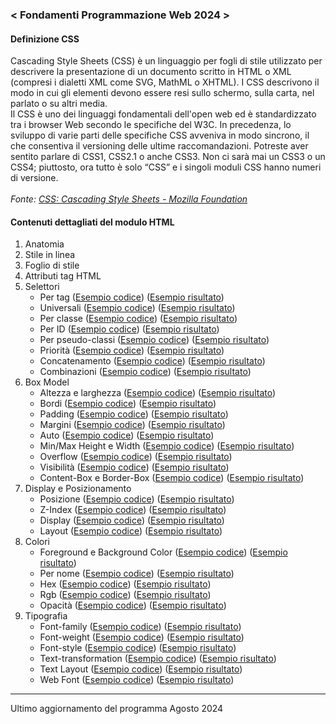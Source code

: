 ### < Fondamenti Programmazione Web 2024 >
#### Definizione CSS
Cascading Style Sheets (CSS) è un linguaggio per fogli di stile utilizzato per descrivere la presentazione di un documento scritto in HTML o XML (compresi i dialetti XML come SVG, MathML o XHTML). I CSS descrivono il modo in cui gli elementi devono essere resi sullo schermo, sulla carta, nel parlato o su altri media.<br>
Il CSS è uno dei linguaggi fondamentali dell'open web ed è standardizzato tra i browser Web secondo le specifiche del W3C. In precedenza, lo sviluppo di varie parti delle specifiche CSS avveniva in modo sincrono, il che consentiva il versioning delle ultime raccomandazioni. Potreste aver sentito parlare di CSS1, CSS2.1 o anche CSS3. Non ci sarà mai un CSS3 o un CSS4; piuttosto, ora tutto è solo “CSS” e i singoli moduli CSS hanno numeri di versione.<br><br>
*Fonte: [CSS: Cascading Style Sheets - Mozilla Foundation](https://developer.mozilla.org/en-US/docs/Web/CSS)*

#### Contenuti dettagliati del modulo HTML
1. Anatomia
2. Stile in linea
3. Foglio di stile
4. Attributi tag HTML
5. Selettori
   - Per tag  ([Esempio codice](https://github.com/zumatt/Fondamenti-Programmazione-Web-24/blob/main/Lezioni/CSS/Selettori/Tag/index.html)) ([Esempio risultato](https://zumatt.github.io/Fondamenti-Programmazione-Web-24/Lezioni/CSS/Selettori/Tag/))
   - Universali  ([Esempio codice](https://github.com/zumatt/Fondamenti-Programmazione-Web-24/blob/main/Lezioni/CSS/Selettori/Universali/index.html)) ([Esempio risultato](https://zumatt.github.io/Fondamenti-Programmazione-Web-24/Lezioni/CSS/Selettori/Universali/))
   - Per classe  ([Esempio codice](https://github.com/zumatt/Fondamenti-Programmazione-Web-24/blob/main/Lezioni/CSS/Selettori/Classe/index.html)) ([Esempio risultato](https://zumatt.github.io/Fondamenti-Programmazione-Web-24/Lezioni/CSS/Selettori/Classe/))
   - Per ID  ([Esempio codice](https://github.com/zumatt/Fondamenti-Programmazione-Web-24/blob/main/Lezioni/CSS/Selettori/ID/index.html)) ([Esempio risultato](https://zumatt.github.io/Fondamenti-Programmazione-Web-24/Lezioni/CSS/Selettori/ID/))
   - Per pseudo-classi  ([Esempio codice](https://github.com/zumatt/Fondamenti-Programmazione-Web-24/blob/main/Lezioni/CSS/Selettori/Pseudo-classi/index.html)) ([Esempio risultato](https://zumatt.github.io/Fondamenti-Programmazione-Web-24/Lezioni/CSS/Selettori/Pseudo-classi/))
   - Priorità  ([Esempio codice](https://github.com/zumatt/Fondamenti-Programmazione-Web-24/blob/main/Lezioni/CSS/Selettori/Priorità/index.html)) ([Esempio risultato](https://zumatt.github.io/Fondamenti-Programmazione-Web-24/Lezioni/CSS/Selettori/Priorità/))
   - Concatenamento  ([Esempio codice](https://github.com/zumatt/Fondamenti-Programmazione-Web-24/blob/main/Lezioni/CSS/Selettori/Concatenamento/index.html)) ([Esempio risultato](https://zumatt.github.io/Fondamenti-Programmazione-Web-24/Lezioni/CSS/Selettori/Concatenamento/))
   - Combinazioni  ([Esempio codice](https://github.com/zumatt/Fondamenti-Programmazione-Web-24/blob/main/Lezioni/CSS/Selettori/Combinazioni/index.html)) ([Esempio risultato](https://zumatt.github.io/Fondamenti-Programmazione-Web-24/Lezioni/CSS/Selettori/Combinazioni/))
6. Box Model
   - Altezza e larghezza  ([Esempio codice](https://github.com/zumatt/Fondamenti-Programmazione-Web-24/blob/main/Lezioni/CSS/Box%20Model/Altezza-Larghezza/index.html)) ([Esempio risultato](https://zumatt.github.io/Fondamenti-Programmazione-Web-24/Lezioni/CSS/Box%20Model/Altezza-Larghezza/))
   - Bordi  ([Esempio codice](https://github.com/zumatt/Fondamenti-Programmazione-Web-24/blob/main/Lezioni/CSS/Box%20Model/Bordi/index.html)) ([Esempio risultato](https://zumatt.github.io/Fondamenti-Programmazione-Web-24/Lezioni/CSS/Box%20Model/Bordi/))
   - Padding  ([Esempio codice](https://github.com/zumatt/Fondamenti-Programmazione-Web-24/blob/main/Lezioni/CSS/Box%20Model/Padding/index.html)) ([Esempio risultato](https://zumatt.github.io/Fondamenti-Programmazione-Web-24/Lezioni/CSS/Box%20Model/Padding/))
   - Margini  ([Esempio codice](https://github.com/zumatt/Fondamenti-Programmazione-Web-24/blob/main/Lezioni/CSS/Box%20Model/Margini/index.html)) ([Esempio risultato](https://zumatt.github.io/Fondamenti-Programmazione-Web-24/Lezioni/CSS/Box%20Model/Margini/))
   - Auto  ([Esempio codice](https://github.com/zumatt/Fondamenti-Programmazione-Web-24/blob/main/Lezioni/CSS/Box%20Model/Auto/index.html)) ([Esempio risultato](https://zumatt.github.io/Fondamenti-Programmazione-Web-24/Lezioni/CSS/Box%20Model/Auto/))
   - Min/Max Height e Width  ([Esempio codice](https://github.com/zumatt/Fondamenti-Programmazione-Web-24/blob/main/Lezioni/CSS/Box%20Model/MinMax-Height-Width/index.html)) ([Esempio risultato](https://zumatt.github.io/Fondamenti-Programmazione-Web-24/Lezioni/CSS/Box%20Model/MinMax-Height-Width/))
   - Overflow  ([Esempio codice](https://github.com/zumatt/Fondamenti-Programmazione-Web-24/blob/main/Lezioni/CSS/Box%20Model/Overflow/index.html)) ([Esempio risultato](https://zumatt.github.io/Fondamenti-Programmazione-Web-24/Lezioni/CSS/Box%20Model/Overflow/))
   - Visibilità  ([Esempio codice](https://github.com/zumatt/Fondamenti-Programmazione-Web-24/blob/main/Lezioni/CSS/Box%20Model/Visibilità/index.html)) ([Esempio risultato](https://zumatt.github.io/Fondamenti-Programmazione-Web-24/Lezioni/CSS/Box%20Model/Visibilità/))
   - Content-Box e Border-Box  ([Esempio codice](https://github.com/zumatt/Fondamenti-Programmazione-Web-24/blob/main/Lezioni/CSS/Box%20Model/ContentBox-BorderBox/index.html)) ([Esempio risultato](https://zumatt.github.io/Fondamenti-Programmazione-Web-24/Lezioni/CSS/Box%20Model/ContentBox-BorderBox/))
7. Display e Posizionamento
   - Posizione  ([Esempio codice](https://github.com/zumatt/Fondamenti-Programmazione-Web-24/blob/main/Lezioni/CSS/Display%20Posizionamento/Posizione/index.html)) ([Esempio risultato](https://zumatt.github.io/Fondamenti-Programmazione-Web-24/Lezioni/CSS/Display%20Posizionamento/Posizione/))
   - Z-Index  ([Esempio codice](https://github.com/zumatt/Fondamenti-Programmazione-Web-24/blob/main/Lezioni/CSS/Display%20Posizionamento/Z-Index/index.html)) ([Esempio risultato](https://zumatt.github.io/Fondamenti-Programmazione-Web-24/Lezioni/CSS/Display%20Posizionamento/Z-Index/))
   - Display  ([Esempio codice](https://github.com/zumatt/Fondamenti-Programmazione-Web-24/blob/main/Lezioni/CSS/Display%20Posizionamento/Display/index.html)) ([Esempio risultato](https://zumatt.github.io/Fondamenti-Programmazione-Web-24/Lezioni/CSS/Display%20Posizionamento/Display/))
   - Layout  ([Esempio codice](https://github.com/zumatt/Fondamenti-Programmazione-Web-24/blob/main/Lezioni/CSS/Display%20Posizionamento/Layout/index.html)) ([Esempio risultato](https://zumatt.github.io/Fondamenti-Programmazione-Web-24/Lezioni/CSS/Display%20Posizionamento/Layout/))
8. Colori
   - Foreground e Background Color  ([Esempio codice](https://github.com/zumatt/Fondamenti-Programmazione-Web-24/blob/main/Lezioni/CSS/Colori/index.html)) ([Esempio risultato](https://zumatt.github.io/Fondamenti-Programmazione-Web-24/Lezioni/CSS/Colori/))
   - Per nome  ([Esempio codice](https://github.com/zumatt/Fondamenti-Programmazione-Web-24/blob/main/Lezioni/CSS/Colori/index.html)) ([Esempio risultato](https://zumatt.github.io/Fondamenti-Programmazione-Web-24/Lezioni/CSS/Colori/))
   - Hex  ([Esempio codice](https://github.com/zumatt/Fondamenti-Programmazione-Web-24/blob/main/Lezioni/CSS/Colori/index.html)) ([Esempio risultato](https://zumatt.github.io/Fondamenti-Programmazione-Web-24/Lezioni/CSS/Colori/))
   - Rgb  ([Esempio codice](https://github.com/zumatt/Fondamenti-Programmazione-Web-24/blob/main/Lezioni/CSS/Colori/index.html)) ([Esempio risultato](https://zumatt.github.io/Fondamenti-Programmazione-Web-24/Lezioni/CSS/Colori/))
   - Opacità  ([Esempio codice](https://github.com/zumatt/Fondamenti-Programmazione-Web-24/blob/main/Lezioni/CSS/Colori/index.html)) ([Esempio risultato](https://zumatt.github.io/Fondamenti-Programmazione-Web-24/Lezioni/CSS/Colori/))
9. Tipografia
    - Font-family  ([Esempio codice](https://github.com/zumatt/Fondamenti-Programmazione-Web-24/blob/main/Lezioni/CSS/Tipografia/index.html)) ([Esempio risultato](https://zumatt.github.io/Fondamenti-Programmazione-Web-24/Lezioni/CSS/Tipografia/))
    - Font-weight  ([Esempio codice](https://github.com/zumatt/Fondamenti-Programmazione-Web-24/blob/main/Lezioni/CSS/Tipografia/index.html)) ([Esempio risultato](https://zumatt.github.io/Fondamenti-Programmazione-Web-24/Lezioni/CSS/Tipografia/))
    - Font-style  ([Esempio codice](https://github.com/zumatt/Fondamenti-Programmazione-Web-24/blob/main/Lezioni/CSS/Tipografia/index.html)) ([Esempio risultato](https://zumatt.github.io/Fondamenti-Programmazione-Web-24/Lezioni/CSS/Tipografia/))
    - Text-transformation  ([Esempio codice](https://github.com/zumatt/Fondamenti-Programmazione-Web-24/blob/main/Lezioni/CSS/Tipografia/index.html)) ([Esempio risultato](https://zumatt.github.io/Fondamenti-Programmazione-Web-24/Lezioni/CSS/Tipografia/))
    - Text Layout  ([Esempio codice](https://github.com/zumatt/Fondamenti-Programmazione-Web-24/blob/main/Lezioni/CSS/Tipografia/index.html)) ([Esempio risultato](https://zumatt.github.io/Fondamenti-Programmazione-Web-24/Lezioni/CSS/Tipografia/))
    - Web Font  ([Esempio codice](https://github.com/zumatt/Fondamenti-Programmazione-Web-24/blob/main/Lezioni/CSS/Tipografia/index.html)) ([Esempio risultato](https://zumatt.github.io/Fondamenti-Programmazione-Web-24/Lezioni/CSS/Tipografia/))

---
Ultimo aggiornamento del programma Agosto 2024
